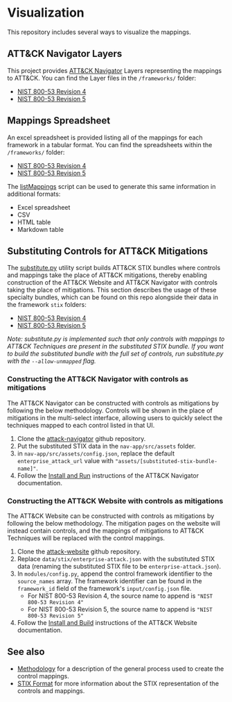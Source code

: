 # Visualization
This repository includes several ways to visualize the mappings. 

## ATT&CK Navigator Layers

This project provides [ATT&CK Navigator](https://github.com/mitre-attack/attack-navigator) Layers representing the mappings to ATT&CK. You can find the Layer files in the `/frameworks/` folder:
- [NIST 800-53 Revision 4](/frameworks/nist800-53-r4/layers)
- [NIST 800-53 Revision 5](/frameworks/nist800-53-r5/layers)

## Mappings Spreadsheet

An excel spreadsheet is provided listing all of the mappings for each framework in a tabular format. You can find the spreadsheets within the `/frameworks/` folder:
- [NIST 800-53 Revision 4](/frameworks/nist800-53-r4/nist800-53-r4-mappings.xlsx)
- [NIST 800-53 Revision 5](/frameworks/nist800-53-r5/nist800-53-r5-mappings.xlsx)

The [listMappings](/util/) script can be used to generate this same information in additional formats:
- Excel spreadsheet
- CSV
- HTML table
- Markdown table

## Substituting Controls for ATT&CK Mitigations

The [substitute.py](/util/substitute.py) utility script builds ATT&CK STIX bundles where controls and mappings take the place of ATT&CK mitigations, thereby enabling construction of the ATT&CK Website and ATT&CK Navigator with controls taking the place of mitigations. This section describes the usage of these specialty bundles, which can be found on this repo alongside their data in the framework `stix` folders:
- [NIST 800-53 Revision 4](/frameworks/nist800-53-r4/stix/nist800-53-r4-enterprise-attack.json)
- [NIST 800-53 Revision 5](/frameworks/nist800-53-r5/stix/nist800-53-r5-enterprise-attack.json)

_Note: substitute.py is implemented such that only controls with mappings to ATT&CK Techniques are present in the substituted STIX bundle. If you want to build the substituted bundle with the full set of controls, run substitute.py with the `--allow-unmapped` flag._ 

### Constructing the ATT&CK Navigator with controls as mitigations
The ATT&CK Navigator can be constructed with controls as mitigations by following the below methodology. Controls will be shown in the place of mitigations in the multi-select interface, allowing users to quickly select the techniques mapped to each control listed in that UI.
1. Clone the [attack-navigator](https://github.com/mitre-attack/attack-navigator) github repository.
2. Put the substituted STIX data in the `nav-app/src/assets` folder.
3. in `nav-app/src/assets/config.json`, replace the default `enterprise_attack_url` value with `"assets/[substituted-stix-bundle-name]"`.
4. Follow the [Install and Run](https://github.com/mitre-attack/attack-navigator#install-and-run) instructions of the ATT&CK Navigator documentation. 

### Constructing the ATT&CK Website with controls as mitigations
The ATT&CK Website can be constructed with controls as mitigations by following the below methodology. The mitigation pages on the website will instead contain controls, and the mappings of mitigations to ATT&CK Techniques will be replaced with the control mappings.
1. Clone the [attack-website](https://github.com/mitre-attack/attack-website) github repository.
2. Replace `data/stix/enterprise-attack.json` with the substituted STIX data (renaming the substituted STIX file to be `enterprise-attack.json`).
3. In `modules/config.py`, append the control framework identifier to the `source_names` array. The framework identifier can be found in the `framework_id` field of the framework's `input/config.json` file.
    - For NIST 800-53 Revision 4, the source name to append is `"NIST 800-53 Revision 4"`
    - For NIST 800-53 Revision 5, the source name to append is `"NIST 800-53 Revision 5"`
4. Follow the [Install and Build](https://github.com/mitre-attack/attack-website#install-and-build) instructions of the ATT&CK Website documentation.

## See also
- [Methodology](methodology.md) for a description of the general process used to create the control mappings.
- [STIX Format](STIX_format.md) for more information about the STIX representation of the controls and mappings.
